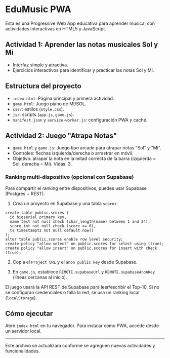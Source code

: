 # EduMusic PWA

Esta es una Progressive Web App educativa para aprender música, con actividades interactivas en HTML5 y JavaScript.

## Actividad 1: Aprender las notas musicales Sol y Mi

- Interfaz simple y atractiva.
- Ejercicios interactivos para identificar y practicar las notas Sol y Mi.

## Estructura del proyecto
- `index.html`: Página principal y primera actividad.
- `game.html`: Juego piano de MI/SOL.
- `css/`: estilos (`style.css`).
- `js/`: scripts (`app.js`, `game.js`).
- `manifest.json` y `service-worker.js`: configuración PWA y caché.

## Actividad 2: Juego "Atrapa Notas"
- `game.html` y `game.js`: Juego tipo arcade para atrapar notas "Sol" y "Mi".
- Controles: flechas izquierda/derecha o arrastrar en móvil.
- Objetivo: atrapar la nota en la mitad correcta de la barra (izquierda = Sol, derecha = Mi). Vidas: 3.

### Ranking multi-dispositivo (opcional con Supabase)
Para compartir el ranking entre dispositivos, puedes usar Supabase (Postgres + REST).

1) Crea un proyecto en Supabase y una tabla `scores`:
```
create table public.scores (
  id bigserial primary key,
  name text not null check (char_length(name) between 1 and 24),
  score int not null check (score >= 0),
  ts timestamptz not null default now()
);
alter table public.scores enable row level security;
create policy "allow select" on public.scores for select using (true);
create policy "allow insert" on public.scores for insert with check (true);
```

2) Copia el `Project URL` y el `anon public key` desde Supabase.

3) En `game.js`, establece `REMOTE.supabaseUrl` y `REMOTE.supabaseAnonKey` (líneas cercanas al inicio).

El juego usará la API REST de Supabase para leer/escribir el Top-10. Si no se configuran credenciales o falla la red, se usa un ranking local (`localStorage`).

## Cómo ejecutar
Abre `index.html` en tu navegador. Para instalar como PWA, accede desde un servidor local.

---
Este archivo se actualizará conforme se agreguen nuevas actividades y funcionalidades.
